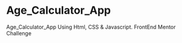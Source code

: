 # Age_Calculator_App
Age_Calculator_App Using Html, CSS &amp; Javascript. FrontEnd Mentor Challenge
